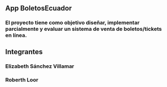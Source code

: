 ## App BoletosEcuador
### El proyecto tiene como objetivo diseñar, implementar parcialmente y evaluar un sistema de venta de boletos/tickets en línea.


## Integrantes
### Elizabeth Sánchez Villamar
### Roberth Loor
###
